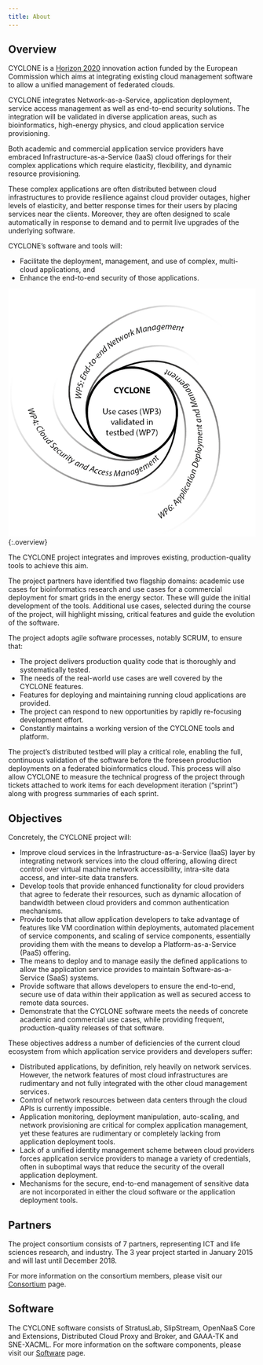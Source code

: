 ```yaml
---
title: About
---
```

## Overview

CYCLONE is a [Horizon 2020](http://ec.europa.eu/programmes/horizon2020/) innovation action funded by the European Commission which aims at integrating existing cloud management software to allow a unified management of federated clouds.

CYCLONE integrates Network-as-a-Service, application deployment, service access management as well as end-to-end security solutions. The integration will be validated in diverse application areas, such as bioinformatics, high-energy physics, and cloud application service provisioning.

Both academic and commercial application service providers have embraced Infrastructure-as-a-Service (IaaS) cloud offerings for their complex applications which require elasticity, flexibility, and dynamic resource provisioning.

These complex applications are often distributed between cloud infrastructures to provide resilience against cloud provider outages, higher levels of elasticity, and better response times for their users by placing services near the clients. Moreover, they are often designed to scale automatically in response to demand and to permit live upgrades of the underlying software.

CYCLONE’s software and tools will:

 * Facilitate the deployment, management, and use of complex, multi-cloud applications, and
 * Enhance the end-to-end security of those applications.

![CYCLONE Overview](/assets/images/work_packages.png "CYCLONE Overview"){:.overview}

The CYCLONE project integrates and improves existing, production-quality tools to achieve this aim.

The project partners have identified two flagship domains: academic use cases for bioinformatics research and use cases for a commercial deployment for smart grids in the energy sector. These will guide the initial development of the tools. Additional use cases, selected during the course of the project, will highlight missing, critical features and guide the evolution of the software.

The project adopts agile software processes, notably SCRUM, to ensure that:

 * The project delivers production quality code that is thoroughly and systematically tested.
 * The needs of the real-world use cases are well covered by the CYCLONE features.
 * Features for deploying and maintaining running cloud applications are provided.
 * The project can respond to new opportunities by rapidly re-focusing development effort.
 * Constantly maintains a working version of the CYCLONE tools and platform.

The project’s distributed testbed will play a critical role, enabling the full, continuous validation of the software before the foreseen production deployments on a federated bioinformatics cloud. This process will also allow CYCLONE to measure the technical progress of the project through tickets attached to work items for each development iteration (“sprint”) along with progress summaries of each sprint.

## Objectives

Concretely, the CYCLONE project will:

 * Improve cloud services in the Infrastructure-as-a-Service (IaaS) layer by integrating network services into the cloud offering, allowing direct control over virtual machine network accessibility, intra-site data access, and inter-site data transfers.
 * Develop tools that provide enhanced functionality for cloud providers that agree to federate their resources, such as dynamic allocation of bandwidth between cloud providers and common authentication mechanisms.
 * Provide tools that allow application developers to take advantage of features like VM coordination within deployments, automated placement of service components, and scaling of service components, essentially providing them with the means to develop a Platform-as-a-Service (PaaS) offering.
 * The means to deploy and to manage easily the defined applications to allow the application service provides to maintain Software-as-a-Service (SaaS) systems.
 * Provide software that allows developers to ensure the end-to-end, secure use of data within their application as well as secured access to remote data sources.
 * Demonstrate that the CYCLONE software meets the needs of concrete academic and commercial use cases, while providing frequent, production-quality releases of that software.

These objectives address a number of deficiencies of the current cloud ecosystem from which application service providers and developers suffer:

 * Distributed applications, by definition, rely heavily on network services.  However, the network features of most cloud infrastructures are rudimentary and not fully integrated with the other cloud management services.
 * Control of network resources between data centers through the cloud APIs is currently impossible.
 * Application monitoring, deployment manipulation, auto-scaling, and network provisioning are critical for complex application management, yet these features are rudimentary or completely lacking from application deployment tools.
 * Lack of a unified identity management scheme between cloud providers forces application service providers to manage a variety of credentials, often in suboptimal ways that reduce the security of the overall application deployment.
 * Mechanisms for the secure, end-to-end management of sensitive data are not incorporated in either the cloud software or the application deployment tools.

## Partners
The project consortium consists of 7 partners, representing ICT and life sciences research, and industry. The 3 year project started in January 2015 and will last until December 2018.

For more information on the consortium members, please visit our [Consortium](/consortium.html) page.

## Software
The CYCLONE software consists of StratusLab, SlipStream, OpenNaaS Core and Extensions, Distributed Cloud Proxy and Broker, and GAAA-TK and SNE-XACML. For more information on the software components, please visit our [Software](/software.html) page.




